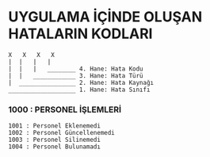 # UYGULAMA İÇİNDE OLUŞAN HATALARIN KODLARI

    X   X   X   X
    |  |   |   |
    |  |   |   ________ 4. Hane: Hata Kodu
    |  |   ____________ 3. Hane: Hata Türü
    |  ________________ 2. Hane: Hata Kaynağı
    ___________________ 1. Hane: Hata Sınıfı

### 1000 : PERSONEL İŞLEMLERİ
    1001 : Personel Eklenemedi
    1002 : Personel Güncellenemedi
    1003 : Personel Silinemedi
    1004 : Personel Bulunamadı